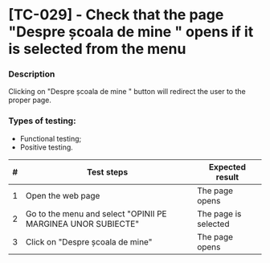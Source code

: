 # **[TC-029] - Check that the page "Despre școala de mine " opens if it is selected from the menu**

### **Description**

Clicking on "Despre școala de mine " button will redirect the user to the proper page.

### **Types of testing:**

- Functional testing;
- Positive testing.

| #   | **Test steps**                                               | **Expected result**  |
| --- | ------------------------------------------------------------ | -------------------- |
| 1   | Open the web page                                            | The page opens       |
| 2   | Go to the menu and select "OPINII PE MARGINEA UNOR SUBIECTE" | The page is selected |
| 3   | Click on "Despre școala de mine"                             | The page opens       |
